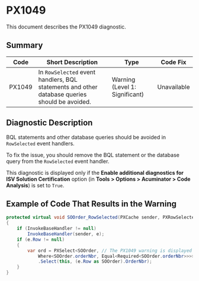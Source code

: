 # PX1049
This document describes the PX1049 diagnostic.

## Summary

| Code   | Short Description                                                                             | Type                           | Code Fix    | 
| ------ | --------------------------------------------------------------------------------------------- | ------------------------------ | ----------- | 
| PX1049 | In `RowSelected` event handlers, BQL statements and other database queries should be avoided. | Warning (Level 1: Significant) | Unavailable | 

## Diagnostic Description
BQL statements and other database queries should be avoided in `RowSelected` event handlers.

To fix the issue, you should remove the BQL statement or the database query from the `RowSelected` event handler.

This diagnostic is displayed only if the **Enable additional diagnostics for ISV Solution Certification** option (in **Tools > Options > Acuminator > Code Analysis**) is set to `True`.

## Example of Code That Results in the Warning

```C#
protected virtual void SOOrder_RowSelected(PXCache sender, PXRowSelectedEventArgs e, PXRowSelected InvokeBaseHandler)
{
    if (InvokeBaseHandler != null)
        InvokeBaseHandler(sender, e);
    if (e.Row != null)
    {
        var ord = PXSelect<SOOrder, // The PX1049 warning is displayed for this line and the following two lines.
            Where<SOOrder.orderNbr, Equal<Required<SOOrder.orderNbr>>>>
            .Select(this, (e.Row as SOOrder).OrderNbr);
    }
}
```